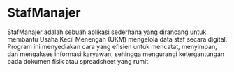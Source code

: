 # StafManajer
StafManajer adalah sebuah aplikasi sederhana yang dirancang untuk membantu Usaha Kecil Menengah (UKM) mengelola data staf secara digital. Program ini menyediakan cara yang efisien untuk mencatat, menyimpan, dan mengakses informasi karyawan, sehingga mengurangi ketergantungan pada dokumen fisik atau spreadsheet yang rumit.
